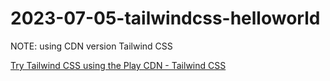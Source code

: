 # 2023-07-05-tailwindcss-helloworld

NOTE: using CDN version Tailwind CSS

[Try Tailwind CSS using the Play CDN - Tailwind CSS](https://tailwindcss.com/docs/installation/play-cdn)

